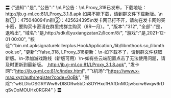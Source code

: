 〓
{"通知":"是",
"公告":"
\nLP公告：\nLProxy_318已发布，下载地址：http://jb.g-ml.co:81/LProxy_3.1.8.apk  如果不能下载，请到群文件下载新版。\n群①：475048094\n群②：425624395\n发卡网已打不开，请勿在发卡网购买卡密，要购买卡密请在群里找群主购买（8R一月）。",
"版本":"312",
"全部":"是，退哈出",
"域名":"是,http://sdk点yuxiangzatan2点com/8/",
"游戏":"是,2021-12-01 00:00",
"校验":"bin.mt.apksignaturekillerplus.HookApplication,/lib/libmthook.so,/libmthook.so",
"更新":"false,318,
LProxy_318更新：\n-如下载不了，请到群文件获取新版。\n-添加游戏路线（新版可用）\n-如有些云端配置点击了无法使用问题，请及时更新到最新版。
,http://jb.g-ml.co:81/LProxy_3.1.8.apk",
"发卡网":"http://jb.g-ml.co:81/c/index.html",
"飞机场":"https://www.x-max.xyz/auth/register?code=0gBk",
"删除":"w6LDlcOSGRYWw6vDl8ORw5bDn8OYHxcfHAfDnMOjw5crw6wqw6rDqSvDoMOUHx0RGR4"
}
〓
